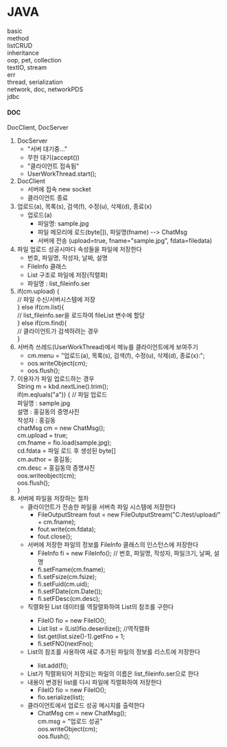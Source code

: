 # JAVA
basic <br />
method <br />
listCRUD <br />
inheritance <br />
oop, pet, collection <br />
textIO, stream <br />
err <br />
thread, serialization <br />
network, doc, networkPDS <br />
jdbc


#### DOC
DocClient, DocServer<br />
1. DocServer <br />
	 + "서버 대기중..."<br />
	 + 무한 대기(accept())<br />
	 + "클라이언트 접속됨"<br />
	 + UserWorkThread.start();<br />
2. DocClient<br />
	 + 서버에 접속 new socket<br />
	 + 클라이언트 종료<br />
3. 업로드(a), 목록(s), 검색(f), 수정(u), 삭제(d), 종료(x)<br />
	 + 업로드(a)<br />
	   - 파일명: sample.jpg<br />
	   - 파일 메모리에 로드(byte[]), 파일명(fname) --> ChatMsg<br />
	   - 서버에 전송 (upload=true, fname="sample.jpg", fdata=filedata)<br />
4. 파일 업로드 성공시마다 속성들을 파일에 저장한다<br />
	 + 번호, 파일명, 작성자, 날짜, 설명<br />
	 + FileInfo 클래스<br />
	 + List<FileInfo> 구조로 파일에 저장(직렬화)<br />
	 + 파일명 : list_fileinfo.ser<br />
5. if(cm.upload) {<br />
	 // 파일 수신/서버시스템에 저장<br />
	 } else if(cm.list){<br />
	 // list_fileinfo.ser을 로드하여 fileList 변수에 할당<br />
	 } else if(cm.find){<br />
	 // 클라이언트가 검색하려는 경우<br />
	 }<br />
6. 서버측 쓰레드(UserWorkThread)에서 메뉴를 클라이언트에게 보여주기<br />
	 + cm.menu = "업로드(a), 목록(s), 검색(f), 수정(u), 삭제(d), 종료(x):";<br />
	 + oos.writeObject(cm);<br />
	 + oos.flush();<br />
7. 이용자가 파일 업로드하는 경우<br />
	 String m = kbd.nextLine().trim();<br />
	 if(m.eqluals("a")) { // 파일 업로드<br />
	     파일명 : sample.jpg<br />
	     설명   : 홍길동의 증명사진<br />
	     작성자 : 홍길동<br />
	     chatMsg cm = new ChatMsg();<br />
	     cm.upload = true;<br />
	     cm.fname = fio.load(sample.jpg);<br />
	     cd.fdata = 파일 로드 후 생성된 byte[]<br />
	     cm.author = 홍길동;<br />
	     cm.desc = 홍길동의 증명사진<br />
	     oos.writeobject(cm);<br />
	     oos.flush();<br />
	 }<br />
8. 서버에 파일을 저장하는 절차<br />
	 + 클라이언트가 전송한 파일을 서버측 파일 시스템에 저장한다<br />
	   - FileOutputStream fout = new FileOutputStream("C:/test/upload/" + cm.fname);<br />
	   - fout.write(cm.fdata);<br />
	   - fout.close();<br />
	 + 서버에 저장한 파일의 정보를 FileInfo 클래스의 인스턴스에 저장한다<br />
	   - FileInfo fi = new FileInfo(); // 번호, 파일명, 작성자, 파일크기, 날짜, 설명<br />
	   - fi.setFname(cm.fname);<br />
	   - fi.setFsize(cm.fsize);<br />
	   - fi.setFuid(cm.uid);<br />
	   - fi.setFDate(cm.Date());<br />
	   - fi.setFDesc(cm.desc);<br />
	 + 직렬화된 List<FileInfo> 데이터를 역질렬화하여 List<FileInfo>의 참조를 구한다<br />
	   - FileIO fio = new FileIO();<br />
	   - List<FileInfo> list = (List<FileInfo>)fio.deserilize(); //역직렬화<br />
	   - list.get(list.size()-1).getFno + 1;<br />
	   - fi.setFNO(nextFno);<br />
	 + List<FileInfo>의 참조를 사용하여 새로 추가된 파일의 정보를 리스트에 저장한다<br />
	   - list.add(fi);<br />
	 + List<fileInfo>가 직렬화되어 저장되는 파일의 이름은 list_fileinfo.ser으로 한다<br />
	 + 내용이 변경된 list를 다시 파일에 직렬화하여 저장한다<br />
	   - FileIO fio = new FileIO();<br />
	   - fio.serialize(list);<br />
	 + 클라이언트에서 업로드 성공 메시지를 출력한다<br />
	   - ChatMsg cm = new ChatMsg();<br />
	     cm.msg = "업로드 성공"<br />
	     oos.writeObject(cm);<br />
	     oos.flush();<br />
